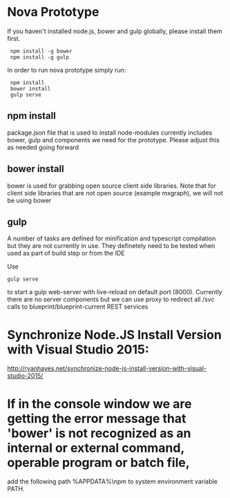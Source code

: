 # Nova Prototype

If you haven't installed node.js, bower and gulp globally, please install them first.
```
 npm install -g bower
 npm install -g gulp
```

In order to run nova prototype simply run:
```
 npm install
 bower install
 gulp serve
```

## npm install
package.json file that is used to install node-modules currently includes bower, gulp and components we need for the prototype. Please adjust this as needed going forward

## bower install
bower is used for grabbing open source client side libraries.
Note that for client side libraries that are not open source (example mxgraph), we will not be using bower

## gulp 
A number of tasks are defined for minification and typescript compilation but they are not currently in use. They definetely need to be tested when used as part of build step or from the IDE

Use
```
gulp serve
```
to start a gulp web-server with live-reload on default port (8000). Currently there are no server components but we can use proxy to redirect all /svc calls to blueprint/blueprint-current REST services

# Synchronize Node.JS Install Version with Visual Studio 2015:
http://ryanhayes.net/synchronize-node-js-install-version-with-visual-studio-2015/

# If in the console window we are getting the error message that 'bower' is not recognized as an internal or external command, operable program or batch file,
add the following path %APPDATA%\npm to system environment variable PATH.
